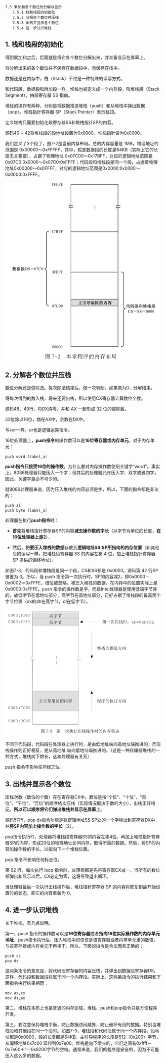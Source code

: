 ```
7.5 累加和各个数位的分解与显示 
　　7.5.1 栈和栈段的初始化 
　　7.5.2 分解各个数位并压栈 
　　7.5.3 出栈并显示各个数位 
　　7.5.4 进一步认识堆栈 
```

## 1. 栈和栈段的初始化

得到累加和之后，后面就是将它各个数位分解出来，并准备显示在屏幕上。

将分解出来的各个数位并不保存在数据段中，而保存在栈中。

数据还是在内存中，栈（Stack）不过是一种特殊的读写方式。

和代码段、数据段和附加段一样，堆栈也被定义成一个内存段，叫堆栈段（Stack Segment），由段寄存器 SS 指向。

堆栈的操作有两种，分别是将数据推进堆栈（push）和从堆栈中弹出数据（pop）。堆栈指针寄存器 SP（Stack Pointer）表示栈顶。

定义堆栈只需要初始化段寄存器SS和堆栈指针SP的内容。

源码40 ~ 42将堆栈段的段地址设置为0x0000，堆栈指针设为0x0000。

我们定义了3个段了，图7-2是当前内存布局。总的内存容量是 1MB，物理地址的范围是 0x00000～0xFFFFF，其中，假定数据段的长度是64KB（实际上它的长度无关紧要），占据了物理地址 0x07C00～0x17BFF，对应的逻辑地址范围是0x07C0:0x0000～0x07C0:0xFFFF；代码段和堆栈段是同一个段，占据着物理地址0x00000～0x0FFFF，对应的逻辑地址范围是0x0000:0x0000～0x0000:0xFFFF。

![config](images/1.png)

## 2. 分解各个数位并压栈

数位分解还是做除法。每次除法结束后，做一次判断，如果商为0，分解结束。

将每次得到的数入栈，将来还要出栈，所以使用CX寄存器计算数位个数。

源码48、49行，将DX清零，并和 AX 一起形成 32 位的被除数。

32位除以16位，商在AX中，余数在DX中。

与xor一样，or也是逻辑运算指令。

16位处理器上，**push指令**的操作数可以是**16位寄存器或内存单元**。对于内存单元：

```
push word [label_a]
```

**push指令只接受16位的操作数**，为什么要对内存操作数使用关键字“word”。事实上，8086处理器只能压入一个字；但其后的处理器允许压入字、双字或者四字，因此，关键字是必不可少的。

就8086处理器来说，因为压入堆栈的内容必须是字，所以，下面的指令都是非法的：

```
push al
push byte [label_a]
```

处理器在执行**push指令**时：

- **首先**将堆栈指针寄存器SP的内容**减去操作数的字长**（以字节为单位的长度，**在16位处理器上是2**），

- 然后，把**要压入堆栈的数据**存放到**逻辑地址SS:SP所指向的内存位置**（和其他段的读写一样，把堆栈段寄存器 SS 的内容左移 4 位，加上堆栈指针寄存器 SP 提供的偏移地址）。

如图7-3，代码段和堆栈段是同一个段，CS和SS都是 0x0000。源码第 42 行SP被置为 0。所以，当 push 指令第一次执行时，SP的内容减2，即0x0000－0x0002＝0xFFFE，借位被忽略。被压入堆栈的数据，在内存中的位置实际上是 0x0000:0xFFFE。push 指令的操作数是字，而且Intel处理器是使用低端字节序的，故低字节在低地址部分，高字节在高地址部分，正好占据了堆栈段的最高两个字节位置（dx的dh在高字节，dl在低字节）。

![config](images/2.png)

不同于代码段，代码段在处理器上执行时，是由低地址端向高地址端推进的，而压栈操作则正好相反，是从高地址
端向低地址端推进的。（这是一种存储器堆栈的一种方式，堆栈向下增长，这和处理器有关系）

push 指令不影响任何标志位。

## 3. 出栈并显示各个数位

压栈次数（数位的个数）存在寄存器CX中。数位是按“个位”、“十位”、“百位”、“千位”、“万位”的顺序依次压栈（实际情况取决于数的大小），出栈正好相反。**所以可以顺序将它们弹出堆栈并显示在屏幕上**。

源码57行，pop dx指令功能是将逻辑地址SS:SP处的一个字弹出到寄存器DX中，并**将SP内容加上操作数的字长**（2）。

pop指令执行时，处理器将堆栈段寄存器SS的内容左移4位，再加上堆栈指针寄存器SP的内容，形成20位的物理地址访问内存，取得所需的数据。然后，将SP的内容加操作数的字长，以指向下一个堆栈位置。

pop 指令不影响任何标志位。

第 62 行，每次执行 loop 指令时，处理器都是先将寄存器CX减一。当所有的数位都弹出和显示以后，CX必定为零，这将导致退出循环。

当处理器最后一次执行出栈操作后，堆栈指针寄存器 SP 的内容将恢复到最开始设置时的状态，即它的内容重新为 0。

## 4. 进一步认识堆栈

关于堆栈，有几点说明。

第一，push 指令的操作数可以是**16位寄存器**或者**指向16位实际操作数的内存单元地址**，push指令执行后，压入堆栈中的仅仅是该寄存器或者内存单元里的数值，与该寄存器或内存单元不再相干。所以，下面的指令是合法而且正确的：

```
push cs
pop ds
```

这两条指令的意思是，将代码段寄存器的内容压栈，并弹出到数据段寄存器DS。这样，代码段和数据段将属于同一个内存段。实际上，这两条指令的执行结果和下面指令执行结果相同：

```
mov ax,cx
mov ds,ax
```

第二，堆栈在本质上也是普通的内存区域，堆栈、push和pop指令只是方便程序开发。

第三，要注意保持堆栈平衡，防止数据访问越界，防止破坏有用的数据。特别当堆栈段和其他段在同一个段时。如图7-3，堆栈段和代码段属于同一个内存段，段地址都是0x0000，段的长度都是64KB。主引导程序的长度是512（0x200）字节，从偏移地址0x7c00 延伸到0x7e00。堆栈是向下增长的，它们之间有0xffff－0x7e00＋1＝0x8200字节的空档。通常来说，我们的程序是安全的，因为不可能压入这么多的数据。